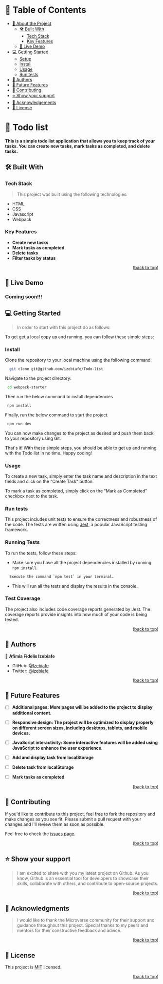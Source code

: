 <a name="readme-top"></a>

# 📗 Table of Contents

- [📖 About the Project](#about-project)
  - [🛠 Built With](#built-with)
    - [Tech Stack](#tech-stack)
    - [Key Features](#key-features)
  - [🚀 Live Demo](#live-demo)
- [💻 Getting Started](#getting-started)
  - [Setup](#setup)
  - [Install](#install)
  - [Usage](#usage)
  - [Run tests](#Run-tests)
- [👥 Authors](#authors)
- [🔭 Future Features](#future-features)
- [🤝 Contributing](#contributing)
- [⭐️ Show your support](#support)
- [🙏 Acknowledgements](#acknowledgements)
- [📝 License](#license)

<!-- PROJECT DESCRIPTION -->

# 📖 Todo list<a name="about-project"></a>

**This is a simple todo list application that allows you to keep track of your tasks. You can create new tasks, mark tasks as completed, and delete tasks.**

## 🛠 Built With <a name="built-with"></a>

### Tech Stack <a name="tech-stack"></a>

> This project was built using the following technologies:

  - HTML
  - CSS
  - Javascript
  - Webpack 

<!-- Features -->

### Key Features <a name="key-features"></a>

- **Create new tasks**
- **Mark tasks as completed**
- **Delete tasks**
- **Filter tasks by status**

<p align="right">(<a href="#readme-top">back to top</a>)</p>

<!-- Live Demo -->

## 🚀 Live Demo <h3>Coming soon!!!<h3>

<!-- GETTING STARTED -->

## 💻 Getting Started <a name="getting-started"></a>

> In order to start with this project do as follows:

To get get a local copy up and running, you can follow these simple steps:


### Install
Clone the repository to your local machine using the following command:

```sh
  git clone git@github.com/izebiafe/Todo-list
```
Navigate to the project directory:

```sh
 cd webpack-starter
```

Then run the below command to install dependencies
```sh
 npm install
```

Finally, run the below command to start the project.
```sh
 npm run dev
```

You can now make changes to the project as desired and push them back to your repository using Git.

That's it! With these simple steps, you should be able to get up and running with the Todo list in no time. Happy coding!



### Usage

To create a new task, simply enter the task name and description in the text fields and click on the "Create Task" button.

To mark a task as completed, simply click on the "Mark as Completed" checkbox next to the task.

<!-- To delete a task, simply click on the "Delete Task" button next to the task. -->


### Run tests
This project includes unit tests to ensure the correctness and robustness of the code. The tests are written using [Jest](https://jestjs.io/), a popular JavaScript testing framework.

### Running Tests

To run the tests, follow these steps:
  - Make sure you have all the project dependencies installed by running `npm install`.

```sh
  Execute the command `npm test` in your terminal.
```

  - This will run all the tests and display the results in the console.

### Test Coverage

The project also includes code coverage reports generated by Jest. The coverage reports provide insights into how much of your code is being tested.


<p align="right">(<a href="#readme-top">back to top</a>)</p>

<!-- AUTHORS -->

## 👥 Authors <a name="authors"></a>

<!-- > Mention all of the collaborators of this project. -->

👤 **Afimia Fidelis Izebiafe**

- GitHub: [@Izebiafe](https://github.com/Izebiafe)
- Twitter: [@izebiafe](https://twitter.com/Afimia_fidelis)

<p align="right">(<a href="#readme-top">back to top</a>)</p>

<!-- FUTURE FEATURES -->

## 🔭 Future Features <a name="future-features"></a>

- [ ] **Additional pages: More pages will be added to the project to display additional content.**
- [ ] **Responsive design: The project will be optimized to display properly on different screen sizes, including desktops, tablets, and mobile devices.**
- [ ] **JavaScript interactivity: Some interactive features will be added using JavaScript to enhance the user experience.**
- [ ] **Add and display task from localStorage**
- [ ] **Delete task from localStorage**
- [ ] **Mark tasks as completed**


<p align="right">(<a href="#readme-top">back to top</a>)</p>

<!-- CONTRIBUTING -->

## 🤝 Contributing <a name="contributing"></a>

If you'd like to contribute to this project, feel free to fork the repository and make changes as you see fit. Please submit a pull request with your changes and I'll review them as soon as possible.

Feel free to check the [issues page](../../issues/).

<p align="right">(<a href="#readme-top">back to top</a>)</p>

<!-- SUPPORT -->

## ⭐️ Show your support <a name="support"></a>

> I am excited to share with you my latest project on Github. As you know, Github is an essential tool for developers to showcase their skills, collaborate with others, and contribute to open-source projects.

<p align="right">(<a href="#readme-top">back to top</a>)</p>

<!-- ACKNOWLEDGEMENTS -->

## 🙏 Acknowledgments <a name="acknowledgements"></a>

> I would like to thank the Microverse community for their support and guidance throughout this project. Special thanks to my peers and mentors for their constructive feedback and advice.

<p align="right">(<a href="#readme-top">back to top</a>)</p>

<!-- FAQ (optional) -->
  
## 📝 License <a name="license"></a>

This project is [MIT](./LICENSE) licensed.

<p align="right">(<a href="#readme-top">back to top</a>)</p>